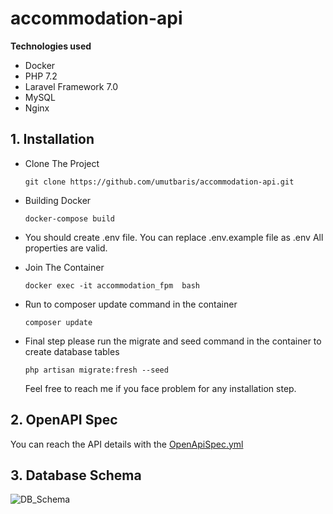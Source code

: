 # accommodation-api

**Technologies used**
- Docker
- PHP 7.2
- Laravel Framework 7.0
- MySQL
- Nginx 


## 1. Installation

- Clone The Project

   `git clone https://github.com/umutbaris/accommodation-api.git` 
- Building Docker

   `docker-compose build`
- You should create .env file. You can replace .env.example file as .env All properties are valid.
- Join The Container

  `docker exec -it accommodation_fpm  bash`
- Run to composer update command in the container

  `composer update`
- Final step please run the migrate and seed command in the container to create database tables

  `php artisan migrate:fresh --seed`
  
  Feel free to reach me if you face problem for any installation step.
## 2. OpenAPI Spec
You can reach the API details with the [OpenApiSpec.yml](https://github.com/umutbaris/accommodation-api/blob/main/OpenApiSpec.yml)


## 3. Database Schema
![DB_Schema](https://user-images.githubusercontent.com/22750208/123304008-194f4b80-d527-11eb-8663-0f90195b3f42.png)
